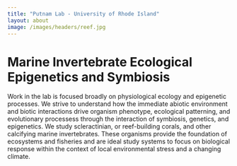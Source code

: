 ```yaml
---
title: "Putnam Lab - University of Rhode Island"
layout: about
image: /images/headers/reef.jpg
---
```


# Marine Invertebrate Ecological Epigenetics and Symbiosis


Work in the lab is focused broadly on physiological ecology and epigenetic processes. We strive to understand how the immediate abiotic environment and biotic interactions drive organism phenotype,  ecological patterning, and evolutionary processess through the interaction of symbiosis, genetics, and epigenetics. We study scleractinian, or reef-building corals, and other calcifying marine invertebrates. These organisms provide the foundation of ecosystems and fisheries and are ideal study systems to focus on biological response within the context of local environmental stress and a changing climate. 
